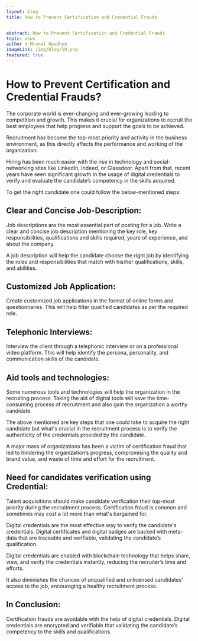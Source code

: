 ```yaml
---
layout: blog
title: How to Prevent Certification and Credential Frauds 


abstract: How to Prevent Certification and Credential Frauds 
topic: news
author : Mrunal Upadhye
imageLink: /img/blog/10.png
featured: true
---
```

# How to Prevent Certification and Credential Frauds?

The corporate world is ever-changing and ever-growing leading to competition and growth. This makes it crucial for organizations to recruit the best employees that help progress and support the goals to be achieved.

Recruitment has become the top-most priority and activity in the business environment, as this directly affects the performance and working of the organization.

Hiring has been much easier with the rise in technology and social-networking sites like LinkedIn, Indeed, or Glassdoor. Apart from that, recent years have seen significant growth in the usage of digital credentials to verify and evaluate the candidate’s competency in the skills acquired.

To get the right candidate one could follow the below-mentioned steps:

## Clear and Concise Job-Description:

Job descriptions are the most essential part of posting for a job. Write a clear and concise job description mentioning the key role, key responsibilities, qualifications and skills required, years of experience, and about the company.

A job description will help the candidate choose the right job by identifying the roles and responsibilities that match with his/her qualifications, skills, and abilities.

## Customized Job Application:

Create customized job applications in the format of online forms and questionnaires. This will help filter qualified candidates as per the required role.

## Telephonic Interviews:

Interview the client through a telephonic interview or on a professional video platform. This will help identify the persona, personality, and communication skills of the candidate.

## Aid tools and technologies:

Some numerous tools and technologies will help the organization in the recruiting process. Taking the aid of digital tools will save the time-consuming process of recruitment and also gain the organization a worthy candidate.

The above mentioned are key steps that one could take to acquire the right candidate but what's crucial in the recruitment process is to verify the authenticity of the credentials provided by the candidate.

A major mass of organizations has been a victim of certification fraud that led to hindering the organization’s progress, compromising the quality and brand value, and waste of time and effort for the recruitment.

## Need for candidates verification using Credential:

Talent acquisitions should make candidate verification their top-most priority during the recruitment process. Certification fraud is common and sometimes may cost a lot more than what's bargained for.

Digital credentials are the most effective way to verify the candidate's credentials. Digital certificates and digital badges are backed with meta-data that are traceable and verifiable, validating the candidate’s qualification.

Digital credentials are enabled with blockchain technology that helps share, view, and verify the credentials instantly, reducing the recruiter’s time and efforts.

It also diminishes the chances of unqualified and unlicensed candidates’ access to the job, encouraging a healthy recruitment process.

## In Conclusion:

Certification frauds are avoidable with the help of digital credentials. Digital credentials are encrypted and verifiable that validating the candidate’s competency to the skills and qualifications.
